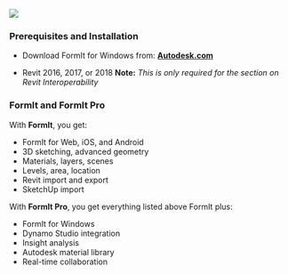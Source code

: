 ![](./images/startupimage.PNG) 

### Prerequisites and Installation 

- Download FormIt for Windows from: **[Autodesk.com](http://formit360.autodesk.com/page/download)**

- Revit 2016, 2017, or 2018
**Note:** *This is only required for the section on Revit Interoperability* 

### FormIt and FormIt Pro
With **FormIt**, you get:
- FormIt for Web, iOS, and Android
- 3D sketching, advanced geometry
- Materials, layers, scenes
- Levels, area, location
- Revit import and export
- SketchUp import

With **FormIt Pro**, you get everything listed above FormIt plus:
- FormIt for Windows
- Dynamo Studio integration
- Insight analysis
- Autodesk material library
- Real-time collaboration


